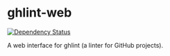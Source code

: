 ghlint-web
==========

[![Dependency Status](https://gemnasium.com/nicolasmccurdy/ghlint-web.svg)](https://gemnasium.com/nicolasmccurdy/ghlint-web)

A web interface for ghlint (a linter for GitHub projects).
